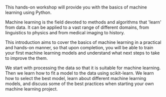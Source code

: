 This hands-on workshop will provide you with the basics of machine learning using Python.

Machine learning is the field devoted to methods and algorithms that 'learn' from data. 
It can be applied to a vast range of different domains, from linguistics to physics and from medical imaging to history.

This introduction aims to cover the basics of machine learning in a practical and hands-on manner, 
so that upon completion, you will be able to train your first machine learning models and understand what next steps to take to improve the them.

We start with processing the data so that it is suitable for machine learning.
Then we learn how to fit a model to the data using scikit-learn.
We learn how to select the best model, learn about different machine learning models,
and discuss some of the best practices when starting your own machine learning project.
